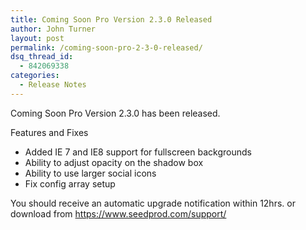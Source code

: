 ```yaml
---
title: Coming Soon Pro Version 2.3.0 Released
author: John Turner
layout: post
permalink: /coming-soon-pro-2-3-0-released/
dsq_thread_id:
  - 842069338
categories:
  - Release Notes
---
```

Coming Soon Pro Version 2.3.0 has been released.

Features and Fixes

  * Added IE 7 and IE8 support for fullscreen backgrounds
  * Ability to adjust opacity on the shadow box
  * Ability to use larger social icons
  * Fix config array setup

You should receive an automatic upgrade notification within 12hrs. or download from <a href="https://www.seedprod.com/support/" target="_blank">https://www.seedprod.com/support/</a>